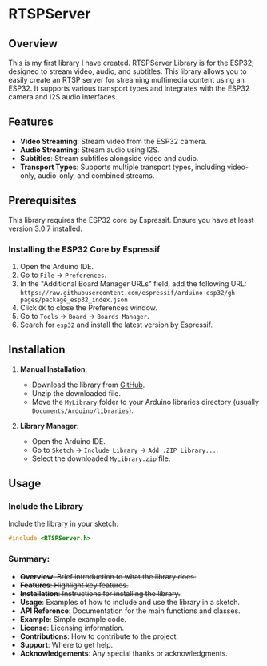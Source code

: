 # RTSPServer

## Overview
This is my first library I have created. RTSPServer Library is for the ESP32, designed to stream video, audio, and subtitles. This library allows you to easily create an RTSP server for streaming multimedia content using an ESP32. It supports various transport types and integrates with the ESP32 camera and I2S audio interfaces.

## Features
- **Video Streaming**: Stream video from the ESP32 camera.
- **Audio Streaming**: Stream audio using I2S.
- **Subtitles**: Stream subtitles alongside video and audio.
- **Transport Types**: Supports multiple transport types, including video-only, audio-only, and combined streams.

## Prerequisites
This library requires the ESP32 core by Espressif. Ensure you have at least version 3.0.7 installed.

### Installing the ESP32 Core by Espressif
1. Open the Arduino IDE.
2. Go to `File` -> `Preferences`.
3. In the "Additional Board Manager URLs" field, add the following URL: `https://raw.githubusercontent.com/espressif/arduino-esp32/gh-pages/package_esp32_index.json`
4. Click `OK` to close the Preferences window.
5. Go to `Tools` -> `Board` -> `Boards Manager`.
6. Search for `esp32` and install the latest version by Espressif.

## Installation
1. **Manual Installation**:
   - Download the library from [GitHub](https://github.com/rjsachse/ESP32-RTSPServer).
   - Unzip the downloaded file.
   - Move the `MyLibrary` folder to your Arduino libraries directory (usually `Documents/Arduino/libraries`).

2. **Library Manager**:
   - Open the Arduino IDE.
   - Go to `Sketch` -> `Include Library` -> `Add .ZIP Library...`.
   - Select the downloaded `MyLibrary.zip` file.

## Usage
### Include the Library
Include the library in your sketch:
```cpp
#include <RTSPServer.h>
```

### Summary:
- ~~**Overview**: Brief introduction to what the library does.~~
- ~~**Features**: Highlight key features.~~
- ~~**Installation**: Instructions for installing the library.~~
- **Usage**: Examples of how to include and use the library in a sketch.
- **API Reference**: Documentation for the main functions and classes.
- **Example**: Simple example code.
- **License**: Licensing information.
- **Contributions**: How to contribute to the project.
- **Support**: Where to get help.
- **Acknowledgements**: Any special thanks or acknowledgments.
